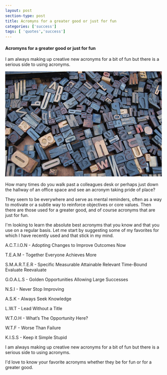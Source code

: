 ```yaml
---
layout: post
section-type: post
title: Acromyns for a greater good or just for fun
categories: ['success']
tags: [ 'quotes','success']
---
```



#### Acromyns for a greater good or just for fun

I am always making up creative new acronyms for a bit of fun but there is a serious side to using acronyms.  

![Acromyns](/img/letters-691842_1280.jpg "Acromyns")

How many times do you walk past a colleagues desk or perhaps just down the hallway of an office space and see an acronym taking pride of place? 

They seem to be everywhere and serve as mental reminders, often as a way to motivate or a subtle way to reinforce objectives or core values. Then there are those used for a greater good, and of course acronyms that are just for fun.

I'm looking to learn the absolute best acronyms that you know and that you use on a regular basis. 
Let me start by suggesting some of my favorites for which I have recently used and that stick in my mind.

A.C.T.I.O.N - Adopting Changes to Improve Outcomes Now

T.E.A.M - Together Everyone Achieves More

S.M.A.R.T.E.R - Specific Measurable Attainable Relevant Time-Bound Evaluate Reevaluate

G.O.A.L.S - Golden Opportunities Allowing Large Successes

N.S.I - Never Stop Improving

A.S.K - Always Seek Knowledge

L.W.T - Lead Without a Title

W.T.O.H - What’s The Opportunity Here?

W.T.F - Worse Than Failure

K.I.S.S - Keep it Simple Stupid

I am always making up creative new acronyms for a bit of fun but there is a serious side to using acronyms.

I'd love to know your favorite acronyms whether they be for fun or for a greater good.  
